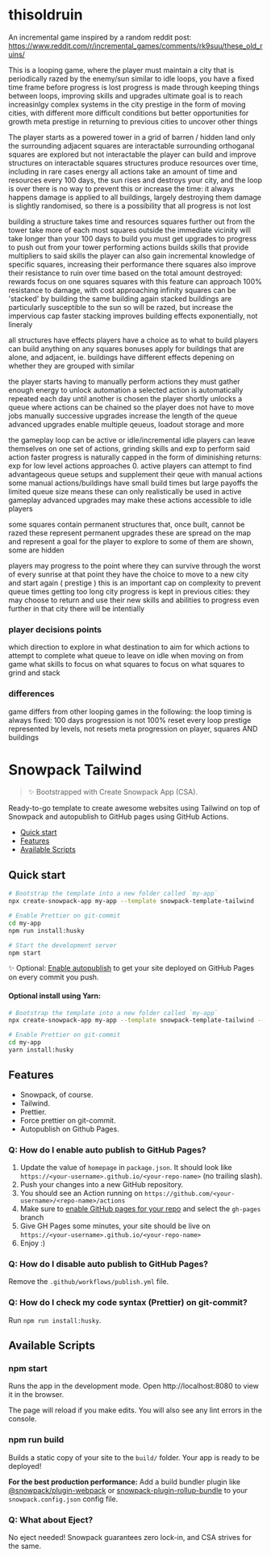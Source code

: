 
# thisoldruin

An incremental game inspired by a random reddit post:
https://www.reddit.com/r/incremental_games/comments/rk9suu/these_old_ruins/

This is a looping game, where the player must maintain a city that is periodically razed by the enemy/sun
similar to idle loops, you have a fixed time frame before progress is lost
progress is made through keeping things between loops, improving skills and upgrades
ultimate goal is to reach increasinlgy complex systems in the city
prestige in the form of moving cities, with different more difficult conditions but better opportunities for growth
meta prestige in returning to previous cities to uncover other things

The player starts as a powered tower in a grid of barren / hidden land
only the surrounding adjacent squares are interactable
surrounding orthoganal squares are explored but not interactable
the player can build and improve structures on interactable squares
structures produce resources over time, including in rare cases energy
all actions take an amount of time and resources
every 100 days, the sun rises and destroys your city, and the loop is over
there is no way to prevent this or increase the time: it always happens
damage is applied to all buildings, largely destroying them
damage is slightly randomised, so there is a possibility that all progress is not lost

building a structure takes time and resources
squares further out from the tower take more of each
most squares outside the immediate vicinity will take longer than your 100 days to build
you must get upgrades to progress to push out from your tower
performing actions builds skills that provide multipliers to said skills
the player can also gain incremental knowledge of specific squares, increasing their performance there
squares also improve their resistance to ruin over time based on the total amount destroyed: rewards focus on one squares
squares with this feature can approach 100% resistance to damage, with cost approaching infinity
squares can be 'stacked' by building the same building again
stacked buildings are particularly susceptible to the sun so will be razed, but increase the impervious cap faster
stacking  improves building effects exponentially, not lineraly 

all structures have effects
players have a choice as to what to build
players can build anything on any squares
bonuses apply for buildings that are alone, and adjacent, 
ie. buildings have different effects depening on whether they are grouped with similar 

the player starts having to manually perform actions
they must gather enough energy to unlock automation
a selected action is automatically repeated each day until another is chosen
the player shortly unlocks a queue where actions can be chained so the player does not have to move jobs manually
successive upgrades increase the length of the queue
advanced upgrades enable multiple qeueus, loadout storage and more

the gameplay loop can be active or idle/incremental
idle players can leave themselves on one set of actions, grinding skills and exp to perform said action faster
progress is naturally capped in the form of diminishing returns: exp for low level actions approaches 0. 
active players can attempt to find advantageous queue setups and supplement their qeue with manual actions
some manual actions/buildings have small build times but large payoffs
the limited queue size means these can only realistically be used in active gameplay
advanced upgrades may make these actions accessible to idle players

some squares contain permanent structures that, once built, cannot be razed
these represent permanent upgrades
these are spread on the map and represent a goal for the player to explore to
some of them are shown, some are hidden

players may progress to the point where they can survive through the worst of every sunrise
at that point they have the choice to move to a new city and start again ( prestige )
this is an important cap on complexity to prevent queue times getting too long
city progress is kept in previous cities: they may choose to return and use their new skills and abilities to progress even further in that city
there will be intentially

### player decisions points
which direction to explore in
what destination to aim for
which actions to attempt to complete
what queue to leave on idle when moving on from game
what skills to focus on
what squares to focus on
what squares to grind and stack


### differences
game differs from other looping games in the following: 
the loop timing is always fixed: 100 days
progression is not 100% reset every loop
prestige represented by levels, not resets
meta progression on player, squares AND buildings




# Snowpack Tailwind

> ✨ Bootstrapped with Create Snowpack App (CSA).

Ready-to-go template to create awesome websites using Tailwind on top of Snowpack and autopublish to GitHub pages using GitHub Actions.

- [Quick start](#quick-start)
- [Features](#features)
- [Available Scripts](#available-scripts)

## Quick start

```sh
# Bootstrap the template into a new folder called `my-app`
npx create-snowpack-app my-app --template snowpack-template-tailwind

# Enable Prettier on git-commit
cd my-app
npm run install:husky

# Start the development server
npm start
```

✨ Optional: [Enable autopublish](#q-how-do-i-enable-auto-publish-to-github-pages) to get your site deployed on GitHub Pages on every commit you push.

#### Optional install using Yarn:

```sh
# Bootstrap the template into a new folder called `my-app`
npx create-snowpack-app my-app --template snowpack-template-tailwind --use-yarn

# Enable Prettier on git-commit
cd my-app
yarn install:husky
```

## Features

- Snowpack, of course.
- Tailwind.
- Prettier.
- Force prettier on git-commit.
- Autopublish on Github Pages.

### Q: How do I enable auto publish to GitHub Pages?

1. Update the value of `homepage` in `package.json`. It should look like `https://<your-username>.github.io/<your-repo-name>` (no trailing slash).
1. Push your changes into a new GitHub repository.
1. You should see an Action running on `https://github.com/<your-username>/<repo-name>/actions`
1. Make sure to [enable GitHub pages for your repo](https://docs.github.com/en/free-pro-team@latest/github/working-with-github-pages/configuring-a-publishing-source-for-your-github-pages-site#choosing-a-publishing-source) and select the `gh-pages` branch
1. Give GH Pages some minutes, your site should be live on `https://<your-username>.github.io/<your-repo-name>`
1. Enjoy :)

### Q: How do I disable auto publish to GitHub Pages?

Remove the `.github/workflows/publish.yml` file.

### Q: How do I check my code syntax (Prettier) on git-commit?

Run `npm run install:husky`.

## Available Scripts

### npm start

Runs the app in the development mode.
Open http://localhost:8080 to view it in the browser.

The page will reload if you make edits.
You will also see any lint errors in the console.

### npm run build

Builds a static copy of your site to the `build/` folder.
Your app is ready to be deployed!

**For the best production performance:** Add a build bundler plugin like [@snowpack/plugin-webpack](https://github.com/snowpackjs/snowpack/tree/master/plugins/plugin-webpack) or [snowpack-plugin-rollup-bundle](https://github.com/ParamagicDev/snowpack-plugin-rollup-bundle) to your `snowpack.config.json` config file.

### Q: What about Eject?

No eject needed! Snowpack guarantees zero lock-in, and CSA strives for the same.
